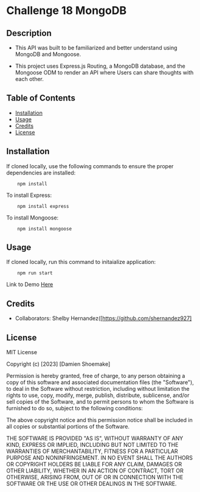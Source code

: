 # Challenge 18 MongoDB


## Description

- This API was built to be familiarized and better understand using MongoDB and Mongoose.

- This project uses Express.js Routing, a MongoDB database, and the Mongoose ODM to render an API where Users can share thoughts with each other.

## Table of Contents

- [Installation](#installation)
- [Usage](#usage)
- [Credits](#credits)
- [License](#license)

## Installation

If cloned locally, use the following commands to ensure the proper dependencies are installed:

```
    npm install
```

To install Express:

```
    npm install express
```

To install Mongoose:

```
    npm install mongoose
```

## Usage

If cloned locally, run this command to initaialize application:

```
    npm run start
```

Link to Demo [Here](https://drive.google.com/file/d/1913Y1bpoNl8imTGRqiP4438WF3mg1Xab/view)

## Credits

- Collaborators: Shelby Hernandez([https://github.com/shernandez927]


## License

MIT License

Copyright (c) [2023] [Damien Shoemake]

Permission is hereby granted, free of charge, to any person obtaining a copy
of this software and associated documentation files (the "Software"), to deal
in the Software without restriction, including without limitation the rights
to use, copy, modify, merge, publish, distribute, sublicense, and/or sell
copies of the Software, and to permit persons to whom the Software is
furnished to do so, subject to the following conditions:

The above copyright notice and this permission notice shall be included in all
copies or substantial portions of the Software.

THE SOFTWARE IS PROVIDED "AS IS", WITHOUT WARRANTY OF ANY KIND, EXPRESS OR
IMPLIED, INCLUDING BUT NOT LIMITED TO THE WARRANTIES OF MERCHANTABILITY,
FITNESS FOR A PARTICULAR PURPOSE AND NONINFRINGEMENT. IN NO EVENT SHALL THE
AUTHORS OR COPYRIGHT HOLDERS BE LIABLE FOR ANY CLAIM, DAMAGES OR OTHER
LIABILITY, WHETHER IN AN ACTION OF CONTRACT, TORT OR OTHERWISE, ARISING FROM,
OUT OF OR IN CONNECTION WITH THE SOFTWARE OR THE USE OR OTHER DEALINGS IN THE
SOFTWARE.

